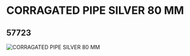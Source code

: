 # CORRAGATED PIPE SILVER 80 MM
## 57723
![CORRAGATED PIPE SILVER 80 MM](https://lc-www-live-s.legocdn.com/media/bricks/5/2/4495210.jpg)